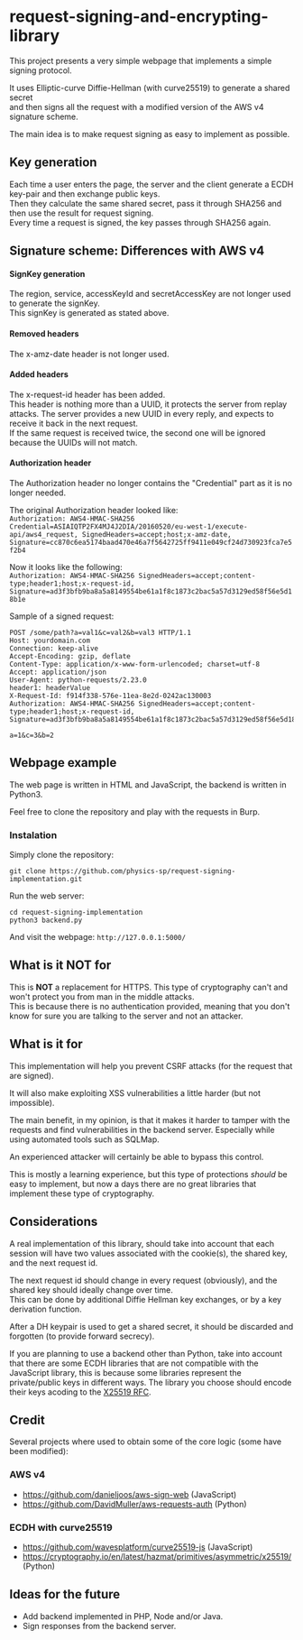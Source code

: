 
# request-signing-and-encrypting-library

This project presents a very simple webpage that implements a simple signing protocol.  

It uses Elliptic-curve Diffie-Hellman (with curve25519) to generate a shared secret  
and then signs all the request with a modified version of the AWS v4 signature scheme.

The main idea is to make request signing as easy to implement as possible.  


## Key generation
Each time a user enters the page, the server and the client generate a ECDH key-pair and then exchange public keys.  
Then they calculate the same shared secret, pass it through SHA256 and then use the result for request signing.  
Every time a request is signed, the key passes through SHA256 again.


## Signature scheme: Differences with AWS v4
#### SignKey generation
The region, service, accessKeyId and secretAccessKey are not longer used to generate the signKey.  
This signKey is generated as stated above.  


#### Removed headers
The x-amz-date header is not longer used.

#### Added headers
The x-request-id header has been added.  
This header is nothing more than a UUID, it protects the server from replay attacks. 
The server provides a new UUID in every reply, and expects to receive it back in the next request.  
If the same request is received twice, the second one will be ignored because the UUIDs will not match.

#### Authorization header
The Authorization header no longer contains the "Credential" part as it is no longer needed.

The original Authorization header looked like:  
`Authorization: AWS4-HMAC-SHA256 Credential=ASIAIQTP2FX4MJ4J2DIA/20160520/eu-west-1/execute-api/aws4_request, SignedHeaders=accept;host;x-amz-date, Signature=cc870c6ea5174baad470e46a7f5642725ff9411e049cf24d730923fca7e5f2b4`

Now it looks like the following:  
`Authorization: AWS4-HMAC-SHA256 SignedHeaders=accept;content-type;header1;host;x-request-id, Signature=ad3f3bfb9ba8a5a8149554be61a1f8c1873c2bac5a57d3129ed58f56e5d18b1e`  


Sample of a signed request:

```
POST /some/path?a=val1&c=val2&b=val3 HTTP/1.1
Host: yourdomain.com
Connection: keep-alive
Accept-Encoding: gzip, deflate
Content-Type: application/x-www-form-urlencoded; charset=utf-8
Accept: application/json
User-Agent: python-requests/2.23.0
header1: headerValue
X-Request-Id: f914f338-576e-11ea-8e2d-0242ac130003
Authorization: AWS4-HMAC-SHA256 SignedHeaders=accept;content-type;header1;host;x-request-id, Signature=ad3f3bfb9ba8a5a8149554be61a1f8c1873c2bac5a57d3129ed58f56e5d18b1e

a=1&c=3&b=2
```

## Webpage example

The web page is written in HTML and JavaScript, the backend is written in Python3.

Feel free to clone the repository and play with the requests in Burp.

### Instalation

Simply clone the repository:
```
git clone https://github.com/physics-sp/request-signing-implementation.git
```
Run the web server:
```
cd request-signing-implementation
python3 backend.py
```
And visit the webpage: `http://127.0.0.1:5000/`


## What is it NOT for
This is **NOT** a replacement for HTTPS.
This type of cryptography can't and won't protect you from man in the middle attacks.  
This is because there is no authentication provided, meaning that you don't know for sure you are talking to the server and not an attacker. 


## What is it for
This implementation will help you prevent CSRF attacks (for the request that are signed).  

It will also make exploiting XSS vulnerabilities a little harder (but not impossible).  

The main benefit, in my opinion, is that it makes it harder to tamper with the requests and find vulnerabilities in the backend server.
Especially while using automated tools such as SQLMap.  

An experienced attacker will certainly be able to bypass this control.  

This is mostly a learning experience, but this type of protections *should* be easy to implement, but now a days there are no great libraries that implement these type of cryptography.


## Considerations
A real implementation of this library, should take into account that each session will have two values associated with the cookie(s), the shared key, and the next request id.  

The next request id should change in every request (obviously), and the shared key should ideally change over time.  
This can be done by additional Diffie Hellman key exchanges, or by a key derivation function.  

After a DH keypair is used to get a shared secret, it should be discarded and forgotten (to provide forward secrecy).

If you are planning to use a backend other than Python, take into account that there are some ECDH libraries that are not compatible with the JavaScript library, this is because some libraries represent the private/public keys in different ways.
The library you choose should encode their keys acoding to the [X25519 RFC](https://tools.ietf.org/html/rfc7748).

## Credit

Several projects where used to obtain some of the core logic (some have been modified):

### AWS v4
- https://github.com/danieljoos/aws-sign-web  (JavaScript)
- https://github.com/DavidMuller/aws-requests-auth (Python)

### ECDH with curve25519
- https://github.com/wavesplatform/curve25519-js (JavaScript)
- https://cryptography.io/en/latest/hazmat/primitives/asymmetric/x25519/ (Python)



## Ideas for the future
- Add backend implemented in PHP, Node and/or Java.
- Sign responses from the backend server.

